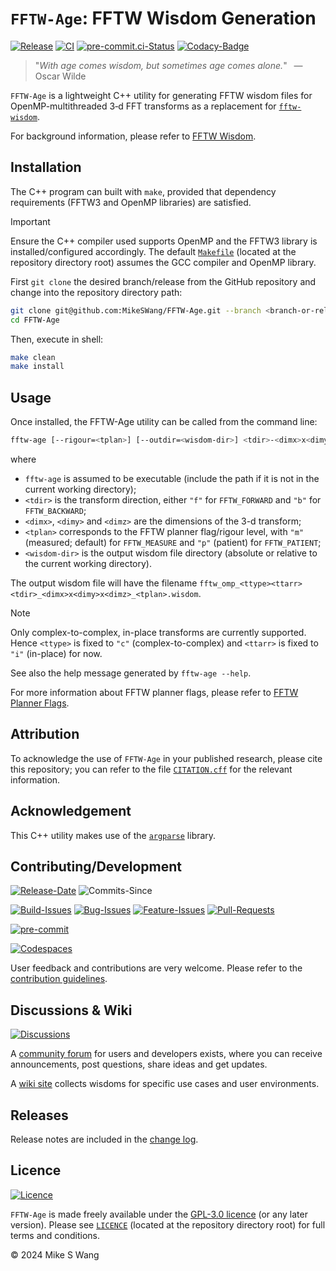 # ``FFTW-Age``: FFTW Wisdom Generation

[![Release](https://img.shields.io/github/v/release/MikeSWang/FFTW-Age?display_name=tag&sort=semver&logo=Git)](https://github.com/MikeSWang/FFTW-Age/releases/latest)
[![CI](https://img.shields.io/github/actions/workflow/status/MikeSWang/FFTW-Age/ci.yml?label=ci&logo=GitHubActions)](https://github.com/MikeSWang/FFTW-Age/actions/workflows/ci.yml)
[![pre-commit.ci-Status](https://results.pre-commit.ci/badge/github/MikeSWang/FFTW-Age/main.svg)](https://results.pre-commit.ci/latest/github/MikeSWang/FFTW-Age/main)
[![Codacy-Badge](https://app.codacy.com/project/badge/Grade/6e18472a2f9c447aaf35a66cbcf2f633)](https://app.codacy.com/gh/MikeSWang/FFTW-Age/dashboard?utm_source=gh&utm_campaign=Badge_grade)

> "_With age comes wisdom, but sometimes age comes alone._"
> &ensp;&mdash; Oscar Wilde

``FFTW-Age`` is a lightweight C++ utility for generating FFTW wisdom files
for OpenMP-multithreaded 3&#8209;d FFT transforms as a replacement for
[`fftw-wisdom`]( https://www.fftw.org/fftw-wisdom.1.html).

For background information, please refer to
[FFTW Wisdom](https://www.fftw.org/fftw3_doc/Wisdom.html).


## Installation

The C++ program can built with `make`, provided that dependency
requirements (FFTW3 and OpenMP libraries) are satisfied.

> [!IMPORTANT]
> Ensure the C++ compiler used supports OpenMP and the FFTW3 library is
> installed/configured accordingly. The default [``Makefile``](Makefile)
> (located at the repository directory root) assumes the GCC compiler and
> OpenMP library.

First `git clone` the desired branch/release from the GitHub repository
and change into the repository directory path:

```sh
git clone git@github.com:MikeSWang/FFTW-Age.git --branch <branch-or-release>
cd FFTW-Age
```

Then, execute in shell:

```sh
make clean
make install
```


## Usage

Once installed, the FFTW-Age utility can be called from the command line:

```sh
fftw-age [--rigour=<tplan>] [--outdir=<wisdom-dir>] <tdir>-<dimx>x<dimy>x<dimz>
```

where

- `fftw-age` is assumed to be executable (include the path if it is not
  in the current working directory);
- ``<tdir>`` is the transform direction,
  either ``"f"`` for ``FFTW_FORWARD`` and ``"b"`` for ``FFTW_BACKWARD``;
- ``<dimx>``, ``<dimy>`` and ``<dimz>`` are the dimensions of the 3-d transform;
- ``<tplan>`` corresponds to the FFTW planner flag/rigour level,
  with ``"m"`` (measured; default) for ``FFTW_MEASURE``
  and ``"p"`` (patient) for ``FFTW_PATIENT``;
- ``<wisdom-dir>`` is the output wisdom file directory
  (absolute or relative to the current working directory).

The output wisdom file will have the filename
``fftw_omp_<ttype><ttarr><tdir>_<dimx>x<dimy>x<dimz>_<tplan>.wisdom``.

> [!NOTE]
> Only complex-to-complex, in-place transforms are currently supported.  Hence
> ``<ttype>`` is fixed to ``"c"`` (complex-to-complex) and
> ``<ttarr>`` is fixed to ``"i"`` (in-place) for now.

See also the help message generated by ``fftw-age --help``.

For more information about FFTW planner flags, please refer to
[FFTW Planner Flags](https://www.fftw.org/fftw3_doc/Planner-Flags.html).


## Attribution

To acknowledge the use of ``FFTW-Age`` in your published research, please
cite this repository; you can refer to the file [``CITATION.cff``](CITATION.cff)
for the relevant information.


## Acknowledgement

This C++ utility makes use of the [``argparse``](
https://github.com/p-ranav/argparse) library.


## Contributing/Development

[![Release-Date](https://img.shields.io/github/release-date-pre/MikeSWang/FFTW-Age)](https://github.com/MikeSWang/FFTW-Age/releases/latest)
![Commits-Since](https://img.shields.io/github/commits-since/MikeSWang/FFTW-Age/latest/main)

[![Build-Issues](https://img.shields.io/github/issues/MikeSWang/FFTW-Age/build)](https://github.com/MikeSWang/FFTW-Age/issues?q=is%3Aopen+is%3Aissue+label%3Abuild)
[![Bug-Issues](https://img.shields.io/github/issues/MikeSWang/FFTW-Age/bug)](https://github.com/MikeSWang/FFTW-Age/issues?q=is%3Aopen+is%3Aissue+label%3Abug)
[![Feature-Issues](https://img.shields.io/github/issues/MikeSWang/FFTW-Age/feature)](https://github.com/MikeSWang/FFTW-Age/issues?q=is%3Aopen+is%3Aissue+label%3Afeature)
[![Pull-Requests](https://img.shields.io/github/issues-pr/MikeSWang/FFTW-Age)](https://github.com/MikeSWang/FFTW-Age/pulls)

[![pre-commit](https://img.shields.io/badge/pre--commit-enabled-brightgreen?logo=pre-commit)](https://github.com/pre-commit/pre-commit)

[![Codespaces](https://github.com/codespaces/badge.svg)](https://codespaces.new/MikeSWang/FFTW-Age?hide_repo_select=true&ref=main)

User feedback and contributions are very welcome. Please refer to the
[contribution guidelines](.github/CONTRIBUTING.md).


## Discussions & Wiki

[![Discussions](https://img.shields.io/github/discussions/MikeSWang/FFTW-Age)](https://github.com/MikeSWang/FFTW-Age/discussions)

A [community forum](https://github.com/MikeSWang/FFTW-Age/discussions)
for users and developers exists, where you can receive
announcements, post questions, share ideas and get updates.

A [wiki site](https://github.com/MikeSWang/FFTW-Age/wiki) collects wisdoms
for specific use cases and user environments.


## Releases

Release notes are included in the [change log](CHANGELOG.md).


## Licence

[![Licence](https://img.shields.io/github/license/MikeSWang/FFTW-Age?label=licence&style=flat-square&color=informational)](https://github.com/MikeSWang/FFTW-Age/blob/main/LICENCE)

``FFTW-Age`` is made freely available under the [GPL-3.0 licence](
https://www.gnu.org/licenses/gpl-3.0.en.html) (or any later version).
Please see [``LICENCE``](./LICENCE) (located at the repository directory root)
for full terms and conditions.

&copy; 2024 Mike S Wang
